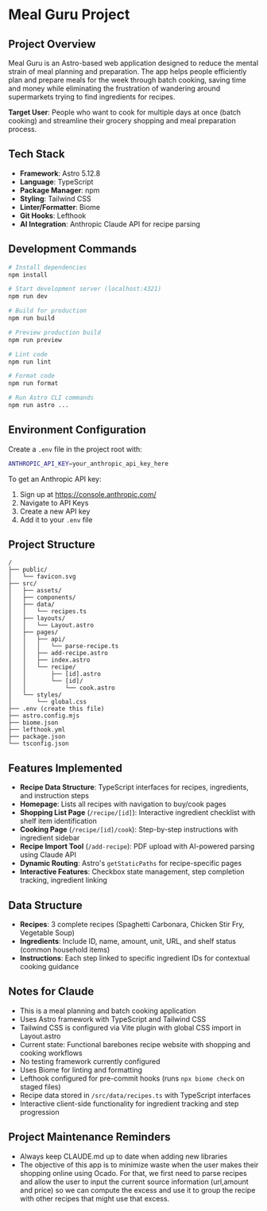 # Meal Guru Project

## Project Overview
Meal Guru is an Astro-based web application designed to reduce the mental strain of meal planning and preparation. The app helps people efficiently plan and prepare meals for the week through batch cooking, saving time and money while eliminating the frustration of wandering around supermarkets trying to find ingredients for recipes.

**Target User**: People who want to cook for multiple days at once (batch cooking) and streamline their grocery shopping and meal preparation process.

## Tech Stack
- **Framework**: Astro 5.12.8
- **Language**: TypeScript
- **Package Manager**: npm
- **Styling**: Tailwind CSS
- **Linter/Formatter**: Biome
- **Git Hooks**: Lefthook
- **AI Integration**: Anthropic Claude API for recipe parsing

## Development Commands
```bash
# Install dependencies
npm install

# Start development server (localhost:4321)
npm run dev

# Build for production
npm run build

# Preview production build
npm run preview

# Lint code
npm run lint

# Format code
npm run format

# Run Astro CLI commands
npm run astro ...
```

## Environment Configuration
Create a `.env` file in the project root with:
```bash
ANTHROPIC_API_KEY=your_anthropic_api_key_here
```

To get an Anthropic API key:
1. Sign up at https://console.anthropic.com/
2. Navigate to API Keys
3. Create a new API key
4. Add it to your `.env` file

## Project Structure
```
/
├── public/
│   └── favicon.svg
├── src/
│   ├── assets/
│   ├── components/
│   ├── data/
│   │   └── recipes.ts
│   ├── layouts/
│   │   └── Layout.astro
│   ├── pages/
│   │   ├── api/
│   │   │   └── parse-recipe.ts
│   │   ├── add-recipe.astro
│   │   ├── index.astro
│   │   └── recipe/
│   │       ├── [id].astro
│   │       └── [id]/
│   │           └── cook.astro
│   └── styles/
│       └── global.css
├── .env (create this file)
├── astro.config.mjs
├── biome.json
├── lefthook.yml
├── package.json
└── tsconfig.json
```

## Features Implemented
- **Recipe Data Structure**: TypeScript interfaces for recipes, ingredients, and instruction steps
- **Homepage**: Lists all recipes with navigation to buy/cook pages
- **Shopping List Page** (`/recipe/[id]`): Interactive ingredient checklist with shelf item identification
- **Cooking Page** (`/recipe/[id]/cook`): Step-by-step instructions with ingredient sidebar
- **Recipe Import Tool** (`/add-recipe`): PDF upload with AI-powered parsing using Claude API
- **Dynamic Routing**: Astro's `getStaticPaths` for recipe-specific pages
- **Interactive Features**: Checkbox state management, step completion tracking, ingredient linking

## Data Structure
- **Recipes**: 3 complete recipes (Spaghetti Carbonara, Chicken Stir Fry, Vegetable Soup)
- **Ingredients**: Include ID, name, amount, unit, URL, and shelf status (common household items)
- **Instructions**: Each step linked to specific ingredient IDs for contextual cooking guidance

## Notes for Claude
- This is a meal planning and batch cooking application
- Uses Astro framework with TypeScript and Tailwind CSS
- Tailwind CSS is configured via Vite plugin with global CSS import in Layout.astro
- Current state: Functional barebones recipe website with shopping and cooking workflows
- No testing framework currently configured
- Uses Biome for linting and formatting
- Lefthook configured for pre-commit hooks (runs `npx biome check` on staged files)
- Recipe data stored in `/src/data/recipes.ts` with TypeScript interfaces
- Interactive client-side functionality for ingredient tracking and step progression

## Project Maintenance Reminders
- Always keep CLAUDE.md up to date when adding new libraries
- The objective of this app is to minimize waste when the user makes their shopping online using Ocado. For that, we first need to parse recipes and allow the user to input the current source information (url,amount and price) so we can compute the excess and use it to group the recipe with other recipes that might use that excess.